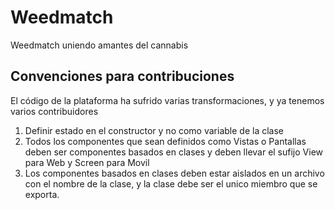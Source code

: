 # Weedmatch

Weedmatch uniendo amantes del cannabis

## Convenciones para contribuciones

El código de la plataforma ha sufrido varias transformaciones, y ya tenemos varios contribuidores

1) Definir estado en el constructor y no como variable de la clase
2) Todos los componentes que sean definidos como Vistas o Pantallas deben ser componentes basados en clases y deben llevar el sufijo View para Web y Screen para Movil
3) Los componentes basados en clases deben estar aislados en un archivo con el nombre de la clase, y la clase debe ser el unico miembro que se exporta.



